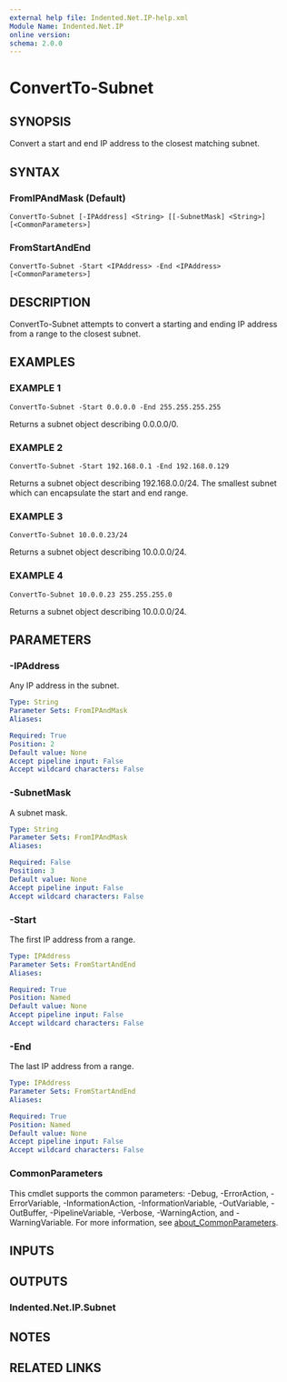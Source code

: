 ```yaml
---
external help file: Indented.Net.IP-help.xml
Module Name: Indented.Net.IP
online version:
schema: 2.0.0
---
```


# ConvertTo-Subnet

## SYNOPSIS
Convert a start and end IP address to the closest matching subnet.

## SYNTAX

### FromIPAndMask (Default)
```
ConvertTo-Subnet [-IPAddress] <String> [[-SubnetMask] <String>] [<CommonParameters>]
```

### FromStartAndEnd
```
ConvertTo-Subnet -Start <IPAddress> -End <IPAddress> [<CommonParameters>]
```

## DESCRIPTION
ConvertTo-Subnet attempts to convert a starting and ending IP address from a range to the closest subnet.

## EXAMPLES

### EXAMPLE 1
```
ConvertTo-Subnet -Start 0.0.0.0 -End 255.255.255.255
```

Returns a subnet object describing 0.0.0.0/0.

### EXAMPLE 2
```
ConvertTo-Subnet -Start 192.168.0.1 -End 192.168.0.129
```

Returns a subnet object describing 192.168.0.0/24.
The smallest subnet which can encapsulate the start and end range.

### EXAMPLE 3
```
ConvertTo-Subnet 10.0.0.23/24
```

Returns a subnet object describing 10.0.0.0/24.

### EXAMPLE 4
```
ConvertTo-Subnet 10.0.0.23 255.255.255.0
```

Returns a subnet object describing 10.0.0.0/24.

## PARAMETERS

### -IPAddress
Any IP address in the subnet.

```yaml
Type: String
Parameter Sets: FromIPAndMask
Aliases:

Required: True
Position: 2
Default value: None
Accept pipeline input: False
Accept wildcard characters: False
```

### -SubnetMask
A subnet mask.

```yaml
Type: String
Parameter Sets: FromIPAndMask
Aliases:

Required: False
Position: 3
Default value: None
Accept pipeline input: False
Accept wildcard characters: False
```

### -Start
The first IP address from a range.

```yaml
Type: IPAddress
Parameter Sets: FromStartAndEnd
Aliases:

Required: True
Position: Named
Default value: None
Accept pipeline input: False
Accept wildcard characters: False
```

### -End
The last IP address from a range.

```yaml
Type: IPAddress
Parameter Sets: FromStartAndEnd
Aliases:

Required: True
Position: Named
Default value: None
Accept pipeline input: False
Accept wildcard characters: False
```

### CommonParameters
This cmdlet supports the common parameters: -Debug, -ErrorAction, -ErrorVariable, -InformationAction, -InformationVariable, -OutVariable, -OutBuffer, -PipelineVariable, -Verbose, -WarningAction, and -WarningVariable. For more information, see [about_CommonParameters](http://go.microsoft.com/fwlink/?LinkID=113216).

## INPUTS

## OUTPUTS

### Indented.Net.IP.Subnet
## NOTES

## RELATED LINKS
